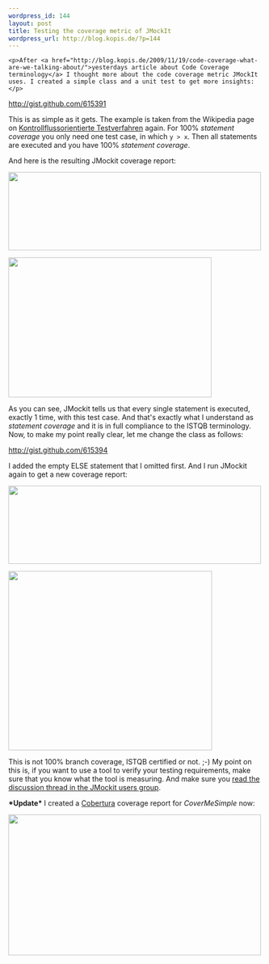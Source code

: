 ```yaml
--- 
wordpress_id: 144
layout: post
title: Testing the coverage metric of JMockIt
wordpress_url: http://blog.kopis.de/?p=144
---
```


    <p>After <a href="http://blog.kopis.de/2009/11/19/code-coverage-what-are-we-talking-about/">yesterdays article about Code Coverage terminology</a> I thought more about the code coverage metric JMockIt uses. I created a simple class and a unit test to get more insights:</p>
<p><p><a href="http://gist.github.com/615391">http://gist.github.com/615391</a></p></p>
<p>This is as simple as it gets. The example is taken from the Wikipedia page on <a href="http://de.wikipedia.org/wiki/Kontrollflussorientierte_Testverfahren#C1._Zweig.C3.BCberdeckungstest_.28Branch_Coverage.29">Kontrollflussorientierte Testverfahren</a> again. For 100% <em>statement coverage</em> you only need one test case, in which <code>y &gt; x</code>. Then all statements are executed and you have 100% <em>statement coverage</em>.</p>
<p>And here is the resulting JMockit coverage report:</p>
<p><a href='http://posterous.com/getfile/files.posterous.com/import-rzzc/smitaoqJmmloFwlauFuvBcHoosgwgHvmxIJaqHIeJcradfiGyhIpqHfHJpGn/media_httpblogkopisde_IpDpB.png.scaled1000.png'><img src="http://posterous.com/getfile/files.posterous.com/import-rzzc/smitaoqJmmloFwlauFuvBcHoosgwgHvmxIJaqHIeJcradfiGyhIpqHfHJpGn/media_httpblogkopisde_IpDpB.png.scaled500.png" width="500" height="155"/></a>
</p>
<p><img src="http://posterous.com/getfile/files.posterous.com/import-rzzc/JFliDmwccGnzxyAEcrqvwBoclEqwmzouhHAsvtamwyfDyuEpJjJvfarveHAn/media_httpblogkopisde_GmhCF.png.scaled500.png" width="402" height="277"/>
</p>
<p>As you can see, JMockit tells us that every single statement is executed, exactly 1 time, with this test case. And that's exactly what I understand as <em>statement coverage</em> and it is in full compliance to the ISTQB terminology.  Now, to make my point really clear, let me change the class as follows:</p>
<p><p><a href="http://gist.github.com/615394">http://gist.github.com/615394</a></p></p>
<p>I added the empty ELSE statement that I omitted first. And I run JMockit again to get a new coverage report:</p>
<p><a href='http://posterous.com/getfile/files.posterous.com/import-rzzc/buGaghvyBfoDuoDCEcbjCbbmzEGgiuvJouyujGEAaggvfGGuJhxmEqqoBjua/media_httpblogkopisde_DdqDv.png.scaled1000.png'><img src="http://posterous.com/getfile/files.posterous.com/import-rzzc/buGaghvyBfoDuoDCEcbjCbbmzEGgiuvJouyujGEAaggvfGGuJhxmEqqoBjua/media_httpblogkopisde_DdqDv.png.scaled500.png" width="500" height="155"/></a>
</p>
<p><img src="http://posterous.com/getfile/files.posterous.com/import-rzzc/uDfjcmygkafhqxcizDBacBrDmpCioxDpAnsqjHncEjomvEfHyxACcEcIteuw/media_httpblogkopisde_iajth.png.scaled500.png" width="403" height="355"/>
</p>
<p>This is not 100% branch coverage, ISTQB certified or not. ;-) My point on this is, if you want to use a tool to verify your testing requirements, make sure that you know what the tool is measuring.  And make sure you <a href="http://groups.google.com/group/jmockit-users/browse_thread/thread/42fc076e61843907?pli=1">read the discussion thread in the JMockit users group</a>.</p>
<p><strong>*Update*</strong> I created a <a href="http://cobertura.sourceforge.net/">Cobertura</a> coverage report for <em>CoverMeSimple</em> now:</p>
<p><a href='http://posterous.com/getfile/files.posterous.com/import-rzzc/xEvrHlErrkvDbxiHnIlpIjDbFDGaxbkjnzJrsHhqGwqwjgnDkqcenAahjgvx/media_httpblogkopisde_gFphr.png.scaled1000.png'><img src="http://posterous.com/getfile/files.posterous.com/import-rzzc/xEvrHlErrkvDbxiHnIlpIjDbFDGaxbkjnzJrsHhqGwqwjgnDkqcenAahjgvx/media_httpblogkopisde_gFphr.png.scaled500.png" width="500" height="279"/></a>
</p>
  

